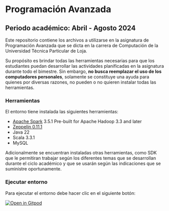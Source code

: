 # Programación Avanzada
## Periodo académico: Abril - Agosto 2024

Este repositorio contiene los archivos a utilizarse en la asignatura de Programación Avanzada que se dicta en la carrera
de Computación de la Universidad Técnica Particular de Loja.

Su propósito es brindar todas las herramientas necesarias para que los estudiantes puedan desarrollar las actividades
planificadas en la asignatura durante todo el bimestre. Sin embargo, **no busca reemplazar el uso de los computadores
personales**, solamente se constituye una ayuda para quienes por diversas razones, no pueden o no quieren instalar todas
las herramientas.

### Herramientas

El entorno tiene instalada las siguientes herramientas:

- [Apache Spark](https://spark.apache.org/) 3.5.1 Pre-built for Apache Hadoop 3.3 and later
- [Zeppelin 0.11.1](https://zeppelin.apache.org/)
- Java 22
- Scala 3.3.1
- MySQL

Adicionalmente se encuentran instaladas otras herramientas, como SDK que le permitiran trabajar según los diferentes
temas que se desarrollan durante el ciclo académico y que se usarán según las indicaciones que se suministre oportunamente.

### Ejecutar entorno
Para ejecutar el entorno debe hacer clic en el siguiente botón:

[![Open in Gitpod](https://gitpod.io/button/open-in-gitpod.svg)](https://gitpod.io/#https://github.com/jorgaf/zeppelin-paavanzada)
